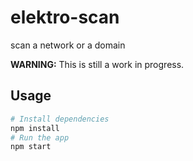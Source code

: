 # elektro-scan
 scan a network or a domain
 
**WARNING:** This is still a work in progress.



## Usage

```bash
# Install dependencies
npm install
# Run the app
npm start
```

